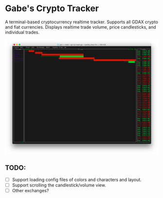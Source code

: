 # Gabe's Crypto Tracker

A terminal-based cryptocurrency realtime tracker.  Supports all GDAX crypto and
fiat currencies.  Displays realtime trade volume, price candlesticks, and
individual trades.

![screenshot](https://raw.githubusercontent.com/gtaubman/gct/master/img/screenshot.png)

## TODO:

- [ ] Support loading config files of colors and characters and layout.
- [ ] Support scrolling the candlestick/volume view.
- [ ] Other exchanges?
